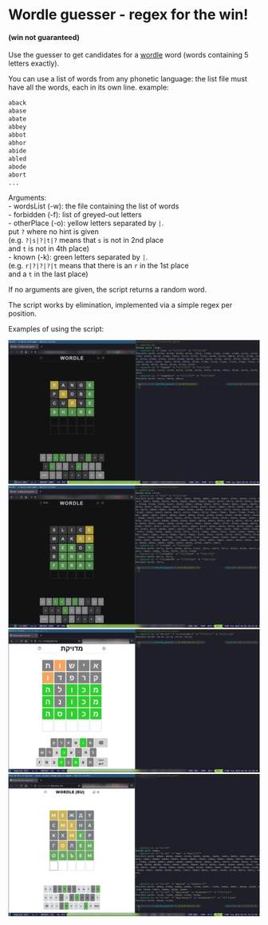 # Wordle guesser - regex for the win!
#### (win not guaranteed)

Use the guesser to get candidates for a [wordle](https://www.powerlanguage.co.uk/wordle/) word (words containing 5 letters exactly).

You can use a list of words from any phonetic language: the list file must have all the words, each in its own line. example:

```
aback
abase
abate
abbey
abbot
abhor
abide
abled
abode
abort
...
```

Arguments:  
	- wordsList (-w): the file containing the list of words  
	- forbidden (-f): list of greyed-out letters  
	- otherPlace (-o): yellow letters separated by `|`.  
	  put `?` where no hint is given  
	  (e.g. `?|s|?|t|?` means that `s` is not in 2nd place  
	   and `t` is not in 4th place)  
	- known (-k): green letters separated by `|`.  
	  (e.g. `r|?|?|?|t` means that there is an `r` in the 1st place  
	   and a `t` in the last place)  
  
If no arguments are given, the script returns a random word.  

The script works by elimination, implemented via a simple regex per position.  

Examples of using the script:  

![Example image English 1](https://github.com/pelegs/wordle_guesser/blob/master/example1.png)
![Example image English 2](https://github.com/pelegs/wordle_guesser/blob/master/example2.png)
![Example image Hebrew](https://github.com/pelegs/wordle_guesser/blob/master/example_he.png)
![Example image Russian](https://github.com/pelegs/wordle_guesser/blob/master/example_ru.png)
